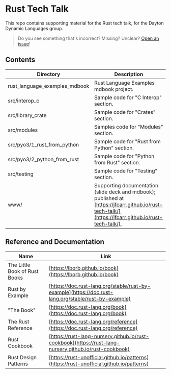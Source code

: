 # Rust Tech Talk

This repo contains supporting material for the Rust tech talk, for the Dayton Dynamic Languages group.

> Do you see something that's incorrect? Missing? Unclear?  [Open an issue](https://github.com/jfcarr/rust-tech-talk/issues)!

## Contents

Directory | Description
---------|----------
rust_language_examples_mdbook | Rust Language Examples mdbook project.
src/interop_c | Sample code for "C Interop" section.
src/library_crate | Sample code for "Crates" section.
src/modules | Samples code for "Modules" section.
src/pyo3/1_rust_from_python | Sample code for "Rust from Python" section.
src/pyo3/2_python_from_rust | Sample code for "Python from Rust" section.
src/testing | Sample code for "Testing" section.
www/ | Supporting documentation (slide deck and mdbook); published at [https://jfcarr.github.io/rust-tech-talk/](https://jfcarr.github.io/rust-tech-talk/).

## Reference and Documentation

Name | Link
---------|----------
The Little Book of Rust Books | [https://lborb.github.io/book](https://lborb.github.io/book)
Rust by Example | [https://doc.rust-lang.org/stable/rust-by-example](https://doc.rust-lang.org/stable/rust-by-example)
"The Book" | [https://doc.rust-lang.org/book](https://doc.rust-lang.org/book)
The Rust Reference | [https://doc.rust-lang.org/reference](https://doc.rust-lang.org/reference)
Rust Cookbook | [https://rust-lang-nursery.github.io/rust-cookbook](https://rust-lang-nursery.github.io/rust-cookbook)
Rust Design Patterns | [https://rust-unofficial.github.io/patterns](https://rust-unofficial.github.io/patterns)
